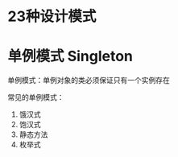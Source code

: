 <h1>23种设计模式</h1>

# 单例模式 Singleton
单例模式：单例对象的类必须保证只有一个实例存在

常见的单例模式：
1. 饿汉式
2. 饱汉式
3. 静态方法
4. 枚举式



